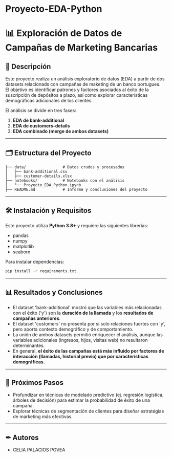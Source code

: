 # Proyecto-EDA-Python

# 📊 Exploración de Datos de Campañas de Marketing Bancarias

## 📖 Descripción

Este proyecto realiza un análisis exploratorio de datos (EDA) a partir de dos datasets relacionads con campañas de maketing de un banco portugues.\
El objetivo es identificar patrones y factores asociados al éxito de la suscripción de depósitos a plazo, así como explorar características demográficas adicionales de los clientes.

El análisis se divide en tres fases:
  1. **EDA de bank-additional**
  2. **EDA de customers-details**
  3. **EDA combinado (merge de ambos datasets)**

------------------------------------------------------------------------

## 🗂 Estructura del Proyecto

    ├── data/                # Datos crudos y procesados
    │   ├── bank-additional.csv
    │   ├── customer-details.xlsx
    ├── notebooks/           # Notebooks con el análisis
    │   └── Proyecto_EDA_Python.ipynb
    ├── README.md            # Informe y conclusiones del proyecto

------------------------------------------------------------------------

## 🛠 Instalación y Requisitos

Este proyecto utiliza **Python 3.8+** y requiere las siguientes librerías:
  - pandas
  - numpy
  - matplotlib
  - seaborn

Para instalar dependencias:
``` bash
pip install -r requirements.txt
```
------------------------------------------------------------------------

## 📊 Resultados y Conclusiones

- El dataset 'bank-additional' mostró que las variables más relacionadas con el éxito ('y') son la **duración de la llamada** y los **resultados de campañas anteriores**.
- El dataset 'customers' no presenta por sí solo relaciones fuertes con 'y', pero aporta contexto demográfico y de comportamiento.
- La unión de ambos datasets permitió enriquecer el análisis, aunque las variables adicionales (ingresos, hijos, visitas web) no resultaron determinantes.
- En general, **el éxito de las campañas está más influido por factores de interacción (llamadas, historial previo) que por características demográficas**.

------------------------------------------------------------------------

## 🔄 Próximos Pasos

- Profundizar en técnicas de modelado predictivo (ej. regresión logística, árboles de decisión) para estimar la probabilidad de éxito de una campaña.
- Explorar técnicas de segmentación de clientes para diseñar estratégias de marketing más efectivas.

------------------------------------------------------------------------

## ✒ Autores

- CELIA PALACIOS POVEA





